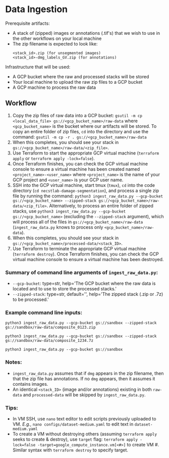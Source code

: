 # Data Ingestion

Prerequisite artifacts:
* A stack of (zipped) images or annotations (.tif's) that we wish to use in the other workflows on your local machine
* The zip filename is expected to look like:
    ``` 
    <stack_id>.zip (for unsegmented images)
    <stack_id>-dmg_labels_GV.zip (for annotations)    
    ```

Infrastructure that will be used:
* A GCP bucket where the raw and processed stacks will be stored
* Your local machine to upload the raw zip files to a GCP bucket
* A GCP machine to process the raw data

## Workflow 

1. Copy the zip files of raw data into a GCP bucket: `gsutil -m cp <local_data_file> gs://<gcp_bucket_name>/raw-data` where `<gcp_bucket_name>` is the bucket where our artifacts will be stored. To copy an entire folder of zip files, `cd` into the directory and use the command: `gsutil -m cp -r . gs://<gcp_bucket_name>/raw-data`
1. When this completes, you should see your stack in `gs://<gcp_bucket_name>/raw-data/<zip_file>`.
1. Use Terraform to start the appropriate GCP virtual machine (`terraform apply` or `terraform apply -lock=false`). 
1. Once Terraform finishes, you can check the GCP virtual machine console to ensure a virtual machine has been created named `<project_name>-<user_name>` where `<project_name>` is the name of your GCP project and `<user_name>` is your GCP user name.
1. SSH into the GCP virtual machine, start tmux (`tmux`), `cd` into the code directory (`cd necstlab-damage-segmentation`), and process a single zip file by running the command: `python3 ingest_raw_data.py --gcp-bucket gs://<gcp_bucket_name> --zipped-stack gs://<gcp_bucket_name>/raw-data/<zip_file>`. Alternatively, to process an entire folder of zipped stacks, use `python3 ingest_raw_data.py --gcp-bucket gs://<gcp_bucket_name>` (excluding the `--zipped-stack` argument), which will process all of the files in `gs://<gcp_bucket_name>/raw-data` (`ingest_raw_data.py` knows to process only `<gcp_bucket_name>/raw-data`).
1. When this completes, you should see your stack in `gs://<gcp_bucket_name>/processed-data/<stack_ID>`.
1. Use Terraform to terminate the appropriate GCP virtual machine (`terraform destroy`). Once Terraform finishes, you can check the GCP virtual machine console to ensure a virtual machine has been destroyed.

### Summary of command line arguments of `ingest_raw_data.py`:

* `--gcp-bucket`:
        type=str,
        help='The GCP bucket where the raw data is located and to use to store the processed stacks.'
* `--zipped-stack`:
        type=str,
        default='',
        help='The zipped stack (.zip or .7z) to be processed.'
        
### Example command line inputs:

```
python3 ingest_raw_data.py --gcp-bucket gs://sandbox --zipped-stack gs://sandbox/raw-data/composite_0123.zip

python3 ingest_raw_data.py --gcp-bucket gs://sandbox --zipped-stack gs://sandbox/raw-data/composite_1234.7z

python3 ingest_raw_data.py --gcp-bucket gs://sandbox
```

### Notes:

- `ingest_raw_data.py` assumes that if `dmg` appears in the zip filename, then that the zip file has annotations. If no `dmg` appears, then it assumes it contains images.
- An identical `<stack_ID>` (image and/or annotations) existing in both `raw-data` and `processed-data` will be skipped by `ingest_raw_data.py`.

### Tips:

- In VM SSH, use `nano` text editor to edit scripts previously uploaded to VM. _E.g.,_ `nano configs/dataset-medium.yaml` to edit text in `dataset-medium.yaml`
- To create a VM without destroying others (assuming `terraform apply` seeks to create & destroy), use `target` flag: `terraform apply -lock=false -target=google_compute_instance.vm[<#>]` to create VM #. Similar syntax with `terraform destroy` to specify target.


